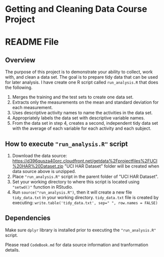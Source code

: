 # Getting and Cleaning Data Course Project
# README File

## Overview

The purpose of this project is to demonstrate your ability to collect, work with, and clean a data set. The goal is to prepare tidy data that can be used for later analysis. I have create one R script called ```run_analysis.R``` that does the following.

1. Merges the training and the test sets to create one data set.
2. Extracts only the measurements on the mean and standard deviation for each measurement.
3. Uses descriptive activity names to name the activities in the data set.
4. Appropriately labels the data set with descriptive variable names. 
5. From the data set in step 4, creates a second, independent tidy data set with the average of each variable for each activity and each subject.

## How to execute ```"run_analysis.R"``` script

1. Download the data source: 
        https://d396qusza40orc.cloudfront.net/getdata%2Fprojectfiles%2FUCI%20HAR%20Dataset.zip
   "UCI HAR Dataset" folder will be created when data source above is unzipped. 
3. Place ```"run_analysis.R"``` script in the parent folder of "UCI HAR Dataset".
4. Set your working directory to where this script is located using ```"setwd()"``` function in RStudio.
5. Run ```source("run_analysis.R")```, then it will create a new file ```tidy_data.txt``` in your working directory. ```tidy_data.txt``` file is created by executing: ```write.table('tidy_data.txt', sep=" ", row.names = FALSE)```

## Dependencies

Make sure ```dplyr``` library is installed prior to executing the ```"run_analysis.R"``` script.

Please read ```CodeBook.md``` for data source information and tranformation details.

